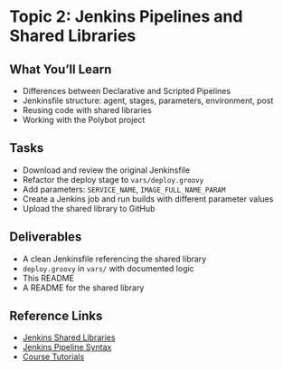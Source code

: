 # Topic 2: Jenkins Pipelines and Shared Libraries

## What You’ll Learn
- Differences between Declarative and Scripted Pipelines
- Jenkinsfile structure: agent, stages, parameters, environment, post
- Reusing code with shared libraries
- Working with the Polybot project

##  Tasks
- Download and review the original Jenkinsfile
- Refactor the deploy stage to `vars/deploy.groovy`
- Add parameters: `SERVICE_NAME`, `IMAGE_FULL_NAME_PARAM`
- Create a Jenkins job and run builds with different parameter values
- Upload the shared library to GitHub

## Deliverables
- A clean Jenkinsfile referencing the shared library
- `deploy.groovy` in `vars/` with documented logic
- This README
- A README for the shared library

## Reference Links
- [Jenkins Shared Libraries](https://www.jenkins.io/doc/book/pipeline/shared-libraries/)
- [Jenkins Pipeline Syntax](https://www.jenkins.io/doc/book/pipeline/syntax/)
- [Course Tutorials](https://github.com/alonitac/Fursa25/tree/main/tutorials) 
